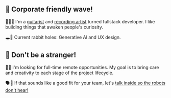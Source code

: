 ## 👋 Corporate friendly wave!

<!--
**joelaul/joelaul** is a ✨ _special_ ✨ repository because its `README.md` (this file) appears on your GitHub profile.

Here are some ideas to get you started:

- 🔭 I’m currently working on ...
- 🌱 I’m currently learning ...
- 👯 I’m looking to collaborate on ...
- 🤔 I’m looking for help with ...
- 💬 Ask me about ...
- 📫 How to reach me: ...
- 😄 Pronouns: ...
- ⚡ Fun fact: ...
-->

🎸👨‍💻 I'm a [guitarist](http://www.instagram.com/joelaul) and [recording artist](https://open.spotify.com/artist/6o2NWnXwAdnP9xxSCBHKcY?si=3ir4-yNlQumzG5vLZlSD2A) turned fullstack developer. I like building things that awaken people's curiosity.

🕳️🐇 Current rabbit holes: Generative AI and UX design.

## 💬 Don't be a stranger!

👀🧪 I'm looking for full-time remote opportunities. My goal is to bring care and creativity to each stage of the project lifecycle.

🗣️🤖 If that sounds like a good fit for your team, let's [talk inside so the robots don't hear!](http://joelaul.dev)
